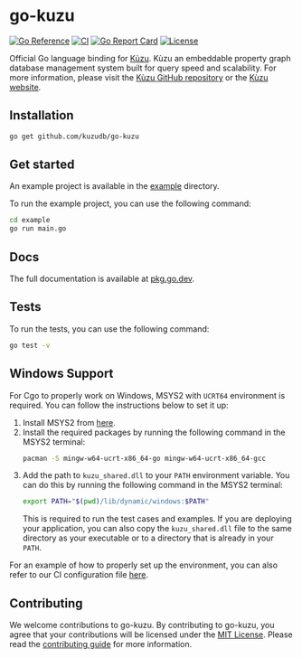 # go-kuzu
[![Go Reference](https://pkg.go.dev/badge/github.com/kuzudb/go-kuzu.svg)](https://pkg.go.dev/github.com/kuzudb/go-kuzu)
[![CI](https://github.com/kuzudb/go-kuzu/actions/workflows/go.yml/badge.svg)](https://github.com/kuzudb/go-kuzu/actions/workflows/go.yml)
[![Go Report Card](https://goreportcard.com/badge/github.com/kuzudb/go-kuzu)](https://goreportcard.com/report/github.com/kuzudb/go-kuzu)
[![License](https://img.shields.io/github/license/kuzudb/go-kuzu)](LICENSE)

Official Go language binding for [Kùzu](https://github.com/kuzudb/kuzu). Kùzu an embeddable property graph database management system built for query speed and scalability. For more information, please visit the [Kùzu GitHub repository](https://github.com/kuzudb/kuzu) or the [Kùzu website](https://kuzudb.com).

## Installation

```bash
go get github.com/kuzudb/go-kuzu
```

## Get started
An example project is available in the [example](example) directory.

To run the example project, you can use the following command:

```bash
cd example
go run main.go
```

## Docs
The full documentation is available at [pkg.go.dev](https://pkg.go.dev/github.com/kuzudb/go-kuzu).

## Tests
To run the tests, you can use the following command:

```bash
go test -v
```

## Windows Support
For Cgo to properly work on Windows, MSYS2 with `UCRT64` environment is required. You can follow the instructions below to set it up:
1. Install MSYS2 from [here](https://www.msys2.org/).
2. Install the required packages by running the following command in the MSYS2 terminal:
   ```bash
   pacman -S mingw-w64-ucrt-x86_64-go mingw-w64-ucrt-x86_64-gcc
   ```
3. Add the path to `kuzu_shared.dll` to your `PATH` environment variable. You can do this by running the following command in the MSYS2 terminal:
   ```bash
   export PATH="$(pwd)/lib/dynamic/windows:$PATH"
   ```
   This is required to run the test cases and examples. If you are deploying your application, you can also copy the `kuzu_shared.dll` file to the same directory as your executable or to a directory that is already in your `PATH`.

For an example of how to properly set up the environment, you can also refer to our CI configuration file [here](.github/workflows/go.yml).

## Contributing
We welcome contributions to go-kuzu. By contributing to go-kuzu, you agree that your contributions will be licensed under the [MIT License](LICENSE). Please read the [contributing guide](CONTRIBUTING.md) for more information.

